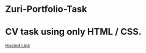 # Zuri-Portfolio-Task
# CV task using only HTML / CSS.


[Hosted Link](https://femakin.github.io/Zuri-Portfolio-Task/)
